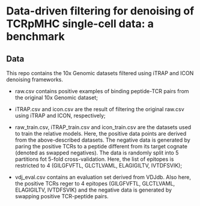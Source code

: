 # Data-driven filtering for denoising of TCRpMHC single-cell data: a benchmark

## Data

This repo contains the 10x Genomic datasets filtered using iTRAP and ICON denoising frameworks.

- raw.csv contains positive examples of binding peptide-TCR pairs from the original 10x Genomic dataset;

- iTRAP.csv and icon.csv are the result of filtering the original raw.csv using iTRAP and ICON, respectively;

- raw_train.csv, iTRAP_train.csv and icon_train.csv are the datasets used to train the relative models. Here, the positive data points are derived from the above-described datasets. The negative data is generated by paring the positive TCRs to a peptide different from its target cognate (denoted as swapped negatives). The data is randomly split into 5 partitions fot 5-fold cross-validation. Here, the list of epitopes is restricted to 4 (GILGFVFTL, 	GLCTLVAML, ELAGIGILTV, IVTDFSVIK); 

- vdj_eval.csv contains an evaluation set derived from VDJdb. Also here, the positive TCRs reger to 4 epitopes (GILGFVFTL, 	GLCTLVAML, ELAGIGILTV, IVTDFSVIK) and the negative data is generated by swapping positive TCR-peptide pairs.
